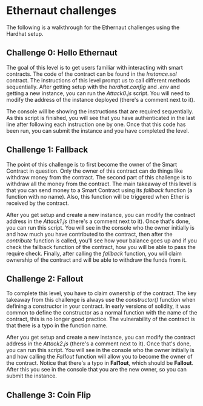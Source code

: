 # Ethernaut challenges

The following is a walkthrough for the Ethernaut challenges using the Hardhat setup.

## Challenge 0: Hello Ethernaut

The goal of this level is to get users familiar with interacting with smart contracts. The code of the contract can be found in the _Instance.sol_ contract. The instructions of this level prompt us to call different methods sequentially. After getting setup with the _hardhat.config_ and _.env_ and getting a new instance, you can run the _Attack0.js_ script. You will need to modify the address of the instance deployed (there's a comment next to it).

The console will be showing the instructions that are required sequentially. As this script is finished, you will see that you have authenticated in the last line after following each instruction one by one. Once that this code has been run, you can submit the instance and you have completed the level.

## Challenge 1: Fallback

The point of this challenge is to first become the owner of the Smart Contract in question. Only the owner of this contract can do things like withdraw money from the contract. The second part of this challenge is to withdraw all the money from the contract. The main takeaway of this level is that you can send money to a Smart Contract using its _fallback_ function (a function with no name). Also, this function will be triggered when Ether is received by the contract.

After you get setup and create a new instance, you can modify the contract address in the _Attack1.js_ (there's a comment next to it). Once that's done, you can run this script. You will see in the console who the owner initially is and how much you have contributed to the contract, then after the _contribute_ function is called, you'll see how your balance goes up and if you check the fallback function of the contract, how you will be able to pass the require check. Finally, after calling the _fallback_ function, you will claim ownership of the contract and will be able to withdraw the funds from it.

## Challenge 2: Fallout

To complete this level, you have to claim ownership of the contract. The key takeaway from this challenge is always use the _constructor()_ function when defining a constructor in your contract. In early versions of solidity, it was common to define the constructor as a normal function with the name of the contract, this is no longer good practice. The vulnerability of the contract is that there is a typo in the function name.

After you get setup and create a new instance, you can modify the contract address in the _Attack2.js_ (there's a comment next to it). Once that's done, you can run this script. You will see in the console who the owner initially is and how calling the _Fal1out_ function will allow you to become the owner of the contract. Notice that there's a typo in **Fal1out**, which should be **Fallout**. After this you see in the console that you are the new owner, so you can submit the instance.

## Challenge 3: Coin Flip
